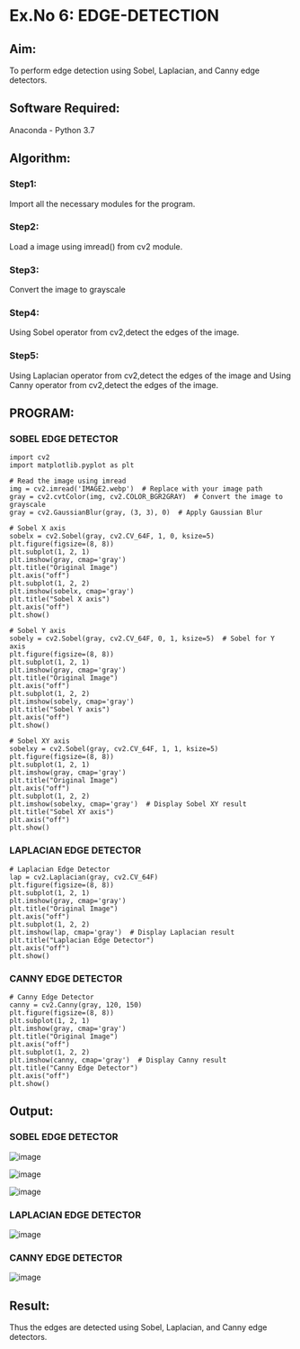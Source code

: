 # Ex.No 6: EDGE-DETECTION
## Aim:
To perform edge detection using Sobel, Laplacian, and Canny edge detectors.

## Software Required:
Anaconda - Python 3.7

## Algorithm:
### Step1:
Import all the necessary modules for the program.

### Step2:
Load a image using imread() from cv2 module.

### Step3:
Convert the image to grayscale

### Step4:
Using Sobel operator from cv2,detect the edges of the image.

### Step5:

Using Laplacian operator from cv2,detect the edges of the image and Using Canny operator from cv2,detect the edges of the image.
## PROGRAM:
### SOBEL EDGE DETECTOR
```
import cv2
import matplotlib.pyplot as plt

# Read the image using imread
img = cv2.imread('IMAGE2.webp')  # Replace with your image path
gray = cv2.cvtColor(img, cv2.COLOR_BGR2GRAY)  # Convert the image to grayscale
gray = cv2.GaussianBlur(gray, (3, 3), 0)  # Apply Gaussian Blur

# Sobel X axis
sobelx = cv2.Sobel(gray, cv2.CV_64F, 1, 0, ksize=5)
plt.figure(figsize=(8, 8))
plt.subplot(1, 2, 1)
plt.imshow(gray, cmap='gray')
plt.title("Original Image")
plt.axis("off")
plt.subplot(1, 2, 2)
plt.imshow(sobelx, cmap='gray')
plt.title("Sobel X axis")
plt.axis("off")
plt.show()

# Sobel Y axis
sobely = cv2.Sobel(gray, cv2.CV_64F, 0, 1, ksize=5)  # Sobel for Y axis
plt.figure(figsize=(8, 8))
plt.subplot(1, 2, 1)
plt.imshow(gray, cmap='gray')
plt.title("Original Image")
plt.axis("off")
plt.subplot(1, 2, 2)
plt.imshow(sobely, cmap='gray')
plt.title("Sobel Y axis")
plt.axis("off")
plt.show()

# Sobel XY axis
sobelxy = cv2.Sobel(gray, cv2.CV_64F, 1, 1, ksize=5)
plt.figure(figsize=(8, 8))
plt.subplot(1, 2, 1)
plt.imshow(gray, cmap='gray')
plt.title("Original Image")
plt.axis("off")
plt.subplot(1, 2, 2)
plt.imshow(sobelxy, cmap='gray')  # Display Sobel XY result
plt.title("Sobel XY axis")
plt.axis("off")
plt.show()

```
### LAPLACIAN EDGE DETECTOR
```
# Laplacian Edge Detector
lap = cv2.Laplacian(gray, cv2.CV_64F)
plt.figure(figsize=(8, 8))
plt.subplot(1, 2, 1)
plt.imshow(gray, cmap='gray')
plt.title("Original Image")
plt.axis("off")
plt.subplot(1, 2, 2)
plt.imshow(lap, cmap='gray')  # Display Laplacian result
plt.title("Laplacian Edge Detector")
plt.axis("off")
plt.show()

```
### CANNY EDGE DETECTOR
```
# Canny Edge Detector
canny = cv2.Canny(gray, 120, 150)
plt.figure(figsize=(8, 8))
plt.subplot(1, 2, 1)
plt.imshow(gray, cmap='gray')
plt.title("Original Image")
plt.axis("off")
plt.subplot(1, 2, 2)
plt.imshow(canny, cmap='gray')  # Display Canny result
plt.title("Canny Edge Detector")
plt.axis("off")
plt.show()

```
## Output:
### SOBEL EDGE DETECTOR

![image](https://github.com/user-attachments/assets/39b4bd40-f747-4994-9190-acf18080d1ab)

![image](https://github.com/user-attachments/assets/6dcb51eb-b897-494b-927e-27177830c880)

![image](https://github.com/user-attachments/assets/bc70915d-ede3-4567-bcc3-556946afa81c)



### LAPLACIAN EDGE DETECTOR

![image](https://github.com/user-attachments/assets/ff612e0e-5960-4a76-866a-04b40fcd5f70)



### CANNY EDGE DETECTOR

![image](https://github.com/user-attachments/assets/e2dd25ed-2e99-46eb-b154-4c733fcf0083)


## Result:
Thus the edges are detected using Sobel, Laplacian, and Canny edge detectors.
